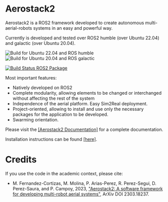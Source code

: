 # Aerostack2

Aerostack2 is a ROS2 framework developed to create autonomous multi-aerial-robots systems in an easy and powerful way.

Currently is developed and tested over ROS2 humble (over Ubuntu 22.04) and galactic (over Ubuntu 20.04).

![Build for Ubuntu 22.04 and ROS humble](https://github.com/aerostack2/aerostack2/actions/workflows/build-humble.yaml/badge.svg)
![Build for Ubuntu 20.04 and ROS galactic](https://github.com/aerostack2/aerostack2/actions/workflows/build-galactic.yaml/badge.svg)

[![Build Status ROS2 Package](https://build.ros2.org/job/Hdev__aerostack2__ubuntu_jammy_amd64/badge/icon)](https://build.ros2.org/job/Hdev__aerostack2__ubuntu_jammy_amd64/)


Most important features:
- Natively developed on ROS2
- Complete modularity, allowing elements to be changed or interchanged without affecting the rest of the system
- Independence of the aerial platform. Easy Sim2Real deployment.
- Project-oriented, allowing to install and use only the necessary packages for the application to be developed. 
- Swarming orientation.

Please visit the [[Aerostack2 Documentation]](https://aerostack2.github.io) for a complete documentation.

Installation instructions can be found [[here]](https://aerostack2.github.io/_00_getting_started/index.html#ubuntu-debian).

# Credits

If you use the code in the academic context, please cite:

* M. Fernandez-Cortizas, M. Molina, P. Arias-Perez, R. Perez-Segui,
D. Perez-Saura, and P. Campoy,  2023, ["Aerostack2: A software framework for
developing multi-robot aerial systems"](https://arxiv.org/abs/2303.18237), ArXiv DOI 2303.18237.
